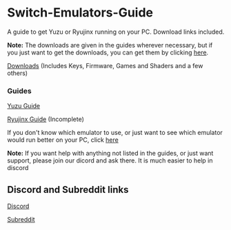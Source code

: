 # Switch-Emulators-Guide
A guide to get Yuzu or Ryujinx running on your PC. Download links included.

**Note:** The downloads are given in the guides wherever necessary, but if you just want to get the downloads, you can get them by clicking [here](https://github.com/Abd-007/Switch-Emulators-Guide/blob/main/Links.md).

[Downloads](https://github.com/Abd-007/Switch-Emulators-Guide/blob/main/Links.md) (Includes Keys, Firmware, Games and Shaders and a few others)

### Guides

[Yuzu Guide](https://github.com/Abd-007/Switch-Emulators-Guide/blob/main/Yuzu.md)

[Ryujinx Guide](https://github.com/Abd-007/Switch-Emulators-Guide/blob/main/Ryujinx.md) (Incomplete)

If you don't know which emulator to use, or just want to see which emulator would run better on your PC, click [here](https://github.com/Abd-007/Switch-Emulators-Guide/blob/main/Selection/OS.md)

**Note:** If you want help with anything not listed in the guides, or just want support, please join our dicord and ask there. It is much easier to help in discord

## Discord and Subreddit links

[Discord](https://discord.gg/NF38g3ENVc)

[Subreddit](https://www.reddit.com/r/NewYuzuPiracy/)
